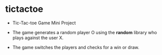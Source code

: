 # tictactoe
* Tic-Tac-toe Game Mini Project

* The game generates a random player O using the **random** library who plays against the user X.

* The game switches the players and checks for a win or draw.
